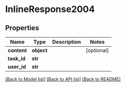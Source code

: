 # InlineResponse2004

## Properties
Name | Type | Description | Notes
------------ | ------------- | ------------- | -------------
**content** | **object** |  | [optional] 
**task_id** | **str** |  | 
**user_id** | **str** |  | 

[[Back to Model list]](../README.md#documentation-for-models) [[Back to API list]](../README.md#documentation-for-api-endpoints) [[Back to README]](../README.md)


